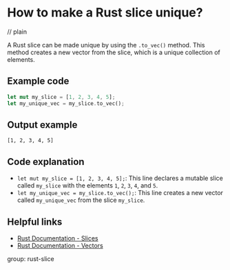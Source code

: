 # How to make a Rust slice unique?
// plain

A Rust slice can be made unique by using the `.to_vec()` method. This method creates a new vector from the slice, which is a unique collection of elements.

## Example code

```rust
let mut my_slice = [1, 2, 3, 4, 5];
let my_unique_vec = my_slice.to_vec();
```

## Output example

```
[1, 2, 3, 4, 5]
```

## Code explanation

- `let mut my_slice = [1, 2, 3, 4, 5];`: This line declares a mutable slice called `my_slice` with the elements `1`, `2`, `3`, `4`, and `5`.
- `let my_unique_vec = my_slice.to_vec();`: This line creates a new vector called `my_unique_vec` from the slice `my_slice`.

## Helpful links
- [Rust Documentation - Slices](https://doc.rust-lang.org/stable/book/ch04-03-slices.html)
- [Rust Documentation - Vectors](https://doc.rust-lang.org/stable/book/ch08-01-vectors.html)

group: rust-slice